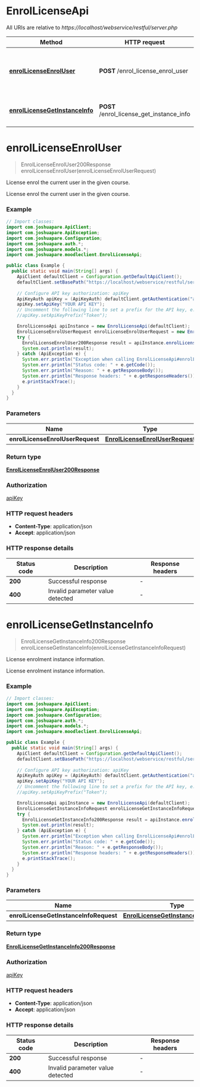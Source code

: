 # EnrolLicenseApi

All URIs are relative to *https://localhost/webservice/restful/server.php*

| Method | HTTP request | Description |
|------------- | ------------- | -------------|
| [**enrolLicenseEnrolUser**](EnrolLicenseApi.md#enrolLicenseEnrolUser) | **POST** /enrol_license_enrol_user | License enrol the current user in the given course. |
| [**enrolLicenseGetInstanceInfo**](EnrolLicenseApi.md#enrolLicenseGetInstanceInfo) | **POST** /enrol_license_get_instance_info | License enrolment instance information. |


<a id="enrolLicenseEnrolUser"></a>
# **enrolLicenseEnrolUser**
> EnrolLicenseEnrolUser200Response enrolLicenseEnrolUser(enrolLicenseEnrolUserRequest)

License enrol the current user in the given course.

License enrol the current user in the given course.

### Example
```java
// Import classes:
import com.joshuapare.ApiClient;
import com.joshuapare.ApiException;
import com.joshuapare.Configuration;
import com.joshuapare.auth.*;
import com.joshuapare.models.*;
import com.joshuapare.moodleclient.EnrolLicenseApi;

public class Example {
  public static void main(String[] args) {
    ApiClient defaultClient = Configuration.getDefaultApiClient();
    defaultClient.setBasePath("https://localhost/webservice/restful/server.php");
    
    // Configure API key authorization: apiKey
    ApiKeyAuth apiKey = (ApiKeyAuth) defaultClient.getAuthentication("apiKey");
    apiKey.setApiKey("YOUR API KEY");
    // Uncomment the following line to set a prefix for the API key, e.g. "Token" (defaults to null)
    //apiKey.setApiKeyPrefix("Token");

    EnrolLicenseApi apiInstance = new EnrolLicenseApi(defaultClient);
    EnrolLicenseEnrolUserRequest enrolLicenseEnrolUserRequest = new EnrolLicenseEnrolUserRequest(); // EnrolLicenseEnrolUserRequest | 
    try {
      EnrolLicenseEnrolUser200Response result = apiInstance.enrolLicenseEnrolUser(enrolLicenseEnrolUserRequest);
      System.out.println(result);
    } catch (ApiException e) {
      System.err.println("Exception when calling EnrolLicenseApi#enrolLicenseEnrolUser");
      System.err.println("Status code: " + e.getCode());
      System.err.println("Reason: " + e.getResponseBody());
      System.err.println("Response headers: " + e.getResponseHeaders());
      e.printStackTrace();
    }
  }
}
```

### Parameters

| Name | Type | Description  | Notes |
|------------- | ------------- | ------------- | -------------|
| **enrolLicenseEnrolUserRequest** | [**EnrolLicenseEnrolUserRequest**](EnrolLicenseEnrolUserRequest.md)|  | |

### Return type

[**EnrolLicenseEnrolUser200Response**](EnrolLicenseEnrolUser200Response.md)

### Authorization

[apiKey](../README.md#apiKey)

### HTTP request headers

 - **Content-Type**: application/json
 - **Accept**: application/json

### HTTP response details
| Status code | Description | Response headers |
|-------------|-------------|------------------|
| **200** | Successful response |  -  |
| **400** | Invalid parameter value detected |  -  |

<a id="enrolLicenseGetInstanceInfo"></a>
# **enrolLicenseGetInstanceInfo**
> EnrolLicenseGetInstanceInfo200Response enrolLicenseGetInstanceInfo(enrolLicenseGetInstanceInfoRequest)

License enrolment instance information.

License enrolment instance information.

### Example
```java
// Import classes:
import com.joshuapare.ApiClient;
import com.joshuapare.ApiException;
import com.joshuapare.Configuration;
import com.joshuapare.auth.*;
import com.joshuapare.models.*;
import com.joshuapare.moodleclient.EnrolLicenseApi;

public class Example {
  public static void main(String[] args) {
    ApiClient defaultClient = Configuration.getDefaultApiClient();
    defaultClient.setBasePath("https://localhost/webservice/restful/server.php");
    
    // Configure API key authorization: apiKey
    ApiKeyAuth apiKey = (ApiKeyAuth) defaultClient.getAuthentication("apiKey");
    apiKey.setApiKey("YOUR API KEY");
    // Uncomment the following line to set a prefix for the API key, e.g. "Token" (defaults to null)
    //apiKey.setApiKeyPrefix("Token");

    EnrolLicenseApi apiInstance = new EnrolLicenseApi(defaultClient);
    EnrolLicenseGetInstanceInfoRequest enrolLicenseGetInstanceInfoRequest = new EnrolLicenseGetInstanceInfoRequest(); // EnrolLicenseGetInstanceInfoRequest | 
    try {
      EnrolLicenseGetInstanceInfo200Response result = apiInstance.enrolLicenseGetInstanceInfo(enrolLicenseGetInstanceInfoRequest);
      System.out.println(result);
    } catch (ApiException e) {
      System.err.println("Exception when calling EnrolLicenseApi#enrolLicenseGetInstanceInfo");
      System.err.println("Status code: " + e.getCode());
      System.err.println("Reason: " + e.getResponseBody());
      System.err.println("Response headers: " + e.getResponseHeaders());
      e.printStackTrace();
    }
  }
}
```

### Parameters

| Name | Type | Description  | Notes |
|------------- | ------------- | ------------- | -------------|
| **enrolLicenseGetInstanceInfoRequest** | [**EnrolLicenseGetInstanceInfoRequest**](EnrolLicenseGetInstanceInfoRequest.md)|  | |

### Return type

[**EnrolLicenseGetInstanceInfo200Response**](EnrolLicenseGetInstanceInfo200Response.md)

### Authorization

[apiKey](../README.md#apiKey)

### HTTP request headers

 - **Content-Type**: application/json
 - **Accept**: application/json

### HTTP response details
| Status code | Description | Response headers |
|-------------|-------------|------------------|
| **200** | Successful response |  -  |
| **400** | Invalid parameter value detected |  -  |

